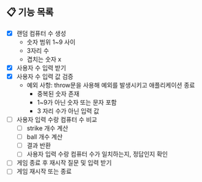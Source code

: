 ## 📋 기능 목록

- [x] 랜덤 컴퓨터 수 생성
  - 숫자 범위 1~9 사이 
  - 3자리 수 
  - 겹치는 숫자 x 
- [x] 사용자 수 입력 받기 
- [x] 사용자 수 입력 값 검증 
  - 예외 사항: throw문을 사용해 예외를 발생시키고 애플리케이션 종료 
    - 중복된 숫자 존재 
    - 1~9가 아닌 숫자 또는 문자 포함 
    - 3 자리 수가 아닌 입력 값 
- [ ] 사용자 입력 수랑 컴퓨터 수 비교
  - [ ] strike 개수 계산 
  - [ ] ball 개수 계산 
  - [ ] 결과 반환 
  - [ ] 사용자 입력 수랑 컴퓨터 수가 일치하는지, 정답인지 확인 
- [ ] 게임 종료 후 재시작 질문 및 입력 받기 
- [ ] 게임 재시작 또는 종료 